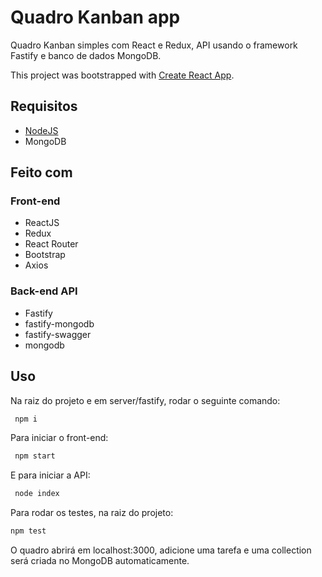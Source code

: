 # Quadro Kanban app

Quadro Kanban simples com React e Redux, API usando o framework Fastify e banco de dados MongoDB.

This project was bootstrapped with [Create React App](https://github.com/facebook/create-react-app).

## Requisitos

- [NodeJS](https://nodejs.org)
- MongoDB

## Feito com 

### Front-end

- ReactJS
- Redux
- React Router
- Bootstrap
- Axios

### Back-end API

- Fastify
- fastify-mongodb
- fastify-swagger
- mongodb

## Uso

Na raiz do projeto e em server/fastify, rodar o seguinte comando:
```bash
 npm i
```
Para iniciar o front-end:
```bash
 npm start
```
E para iniciar a API:
```bash
 node index
```
Para rodar os testes, na raiz do projeto:
```bash
npm test
```

O quadro abrirá em localhost:3000, adicione uma tarefa e uma collection será criada no MongoDB automaticamente.
